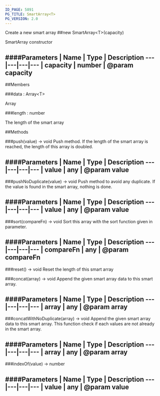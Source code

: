 ```yaml
---
ID_PAGE: 5891
PG_TITLE: SmartArray<T>
PG_VERSION: 2.0
---
```


Create a new smart array
##new SmartArray&lt;T&gt;(capacity)


SmartArray constructor


####Parameters
 | Name | Type | Description
---|---|---|---
 | capacity | number | @param capacity
---

##Members

###data : Array&lt;T&gt;



Array


###length : number



The length of the smart array







##Methods

###push(value) &rarr; void
Push method. If the length of the smart array is reached, the length of this array is doubled.



####Parameters
 | Name | Type | Description
---|---|---|---
 | value | any | @param value
---

###pushNoDuplicate(value) &rarr; void
Push method to avoid any duplicate. If the value is found in the smart array, nothing is done.



####Parameters
 | Name | Type | Description
---|---|---|---
 | value | any | @param value
---

###sort(compareFn) &rarr; void
Sort this array with the sort function given in parameter.



####Parameters
 | Name | Type | Description
---|---|---|---
 | compareFn | any | @param compareFn
---

###reset() &rarr; void
Reset the length of this smart array




###concat(array) &rarr; void
Append the given smart array data to this smart array.



####Parameters
 | Name | Type | Description
---|---|---|---
 | array | any | @param array
---

###concatWithNoDuplicate(array) &rarr; void
Append the given smart array data to this smart array.
This function check if each values are not already in the smart array.



####Parameters
 | Name | Type | Description
---|---|---|---
 | array | any | @param array
---

###indexOf(value) &rarr; number

####Parameters
 | Name | Type | Description
---|---|---|---
 | value | any | @param value
---
